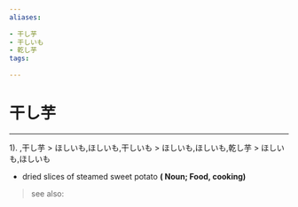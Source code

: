 ```yaml
---
aliases:
    
- 干し芋
- 干しいも
- 乾し芋
tags:
    
---
```


# 干し芋
---
1).
,干し芋 > ほしいも,ほしいも,干しいも > ほしいも,ほしいも,乾し芋 > ほしいも,ほしいも

- dried slices of steamed sweet potato
**( Noun; Food, cooking)**
> see also: 
            